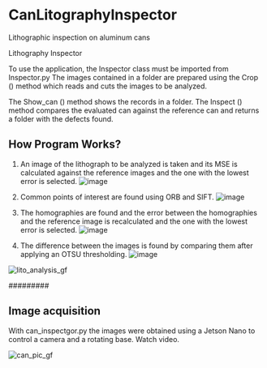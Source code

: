 # CanLitographyInspector
Lithographic inspection on aluminum cans


Lithography Inspector

To use the application, the Inspector class must be imported from Inspector.py
The images contained in a folder are prepared using the Crop () method which reads and cuts the images to be analyzed.

The Show_can () method shows the records in a folder.
The Inspect () method compares the evaluated can against the reference can and returns a folder with the defects found.
## How Program Works? ##
1. An image of the lithograph to be analyzed is taken and its MSE is calculated against the reference images and the one with the lowest error is selected.
     ![image](https://github.com/juansoto87/CanLitographyInspector/assets/70484982/25c77099-ae49-43d9-9602-9db8ff49134d)

2. Common points of interest are found using ORB and SIFT.
   ![image](https://github.com/juansoto87/CanLitographyInspector/assets/70484982/20dd04cd-46ff-476c-8009-89ff68a8a37f)
   
3. The homographies are found and the error between the homographies and the reference image is recalculated and the one with the lowest error is selected.
   ![image](https://github.com/juansoto87/CanLitographyInspector/assets/70484982/27a9eea3-8d3f-4eb2-a6fc-5fd276235467)
   
4. The difference between the images is found by comparing them after applying an OTSU thresholding.
   ![image](https://github.com/juansoto87/CanLitographyInspector/assets/70484982/5e1040a1-7a54-4a7a-abc9-94e232f916be)

![lito_analysis_gf](https://github.com/juansoto87/CanLitographyInspector/assets/70484982/98c0da9b-c2b1-4635-8fe8-8bd738b64636)

#########
## Image acquisition ##
With can_inspectgor.py the images were obtained using a Jetson Nano to control a camera and a rotating base. Watch video.

![can_pic_gf](https://github.com/juansoto87/CanLitographyInspector/assets/70484982/adc6e7b9-0744-4aac-9588-efdafdebae6f)
